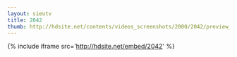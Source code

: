 ```yaml
---
layout: sieutv
title: 2042
thumb: http://hdsite.net/contents/videos_screenshots/2000/2042/preview_360p.mp4.jpg
---
```

{% include iframe src='http://hdsite.net/embed/2042' %}
 
